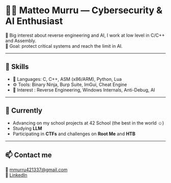 # 👨‍💻 Matteo Murru — Cybersecurity & AI Enthusiast

🔐 Big interest about reverse engineering and AI, I work at low level in C/C++ and Assembly.  
🎯 Goal: protect critical systems and reach the limit in AI.

---

## 🚀 Skills

- 🧠 Languages: C, C++, ASM (x86/ARM), Python, Lua  
- ⚙️ Tools: Binary Ninja, Burp Suite, ImGui, Cheat Engine  
- 🔬 Interest : Reverse Engineering, Windows Internals, Anti-Debug, AI 

---

## 🌱 Currently

- Advancing on my school projects at 42 School (the best in the world ☺️)
- Studying **LLM**  
- Participating in **CTFs** and challenges on **Root Me** and **HTB**

---

## 📫 Contact me

📧 mmurru421337@gmail.com  
🔗 [LinkedIn](https://www.linkedin.com/in/matteo-murru-775720274/)  
